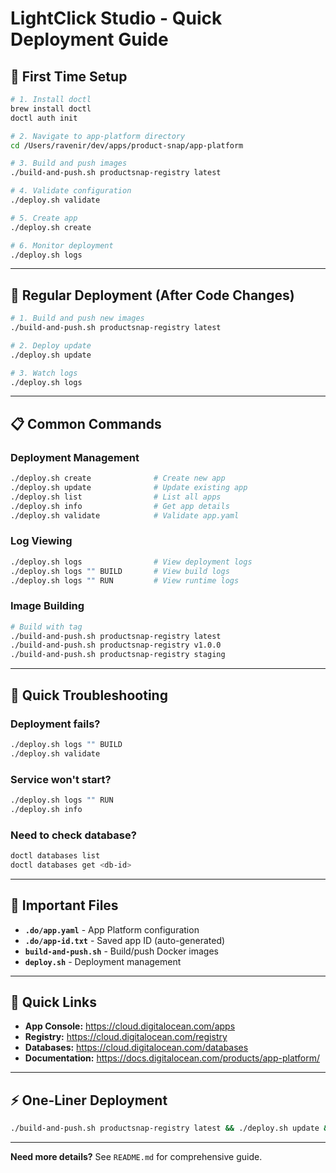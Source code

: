 # LightClick Studio - Quick Deployment Guide

## 🚀 First Time Setup

```bash
# 1. Install doctl
brew install doctl
doctl auth init

# 2. Navigate to app-platform directory
cd /Users/ravenir/dev/apps/product-snap/app-platform

# 3. Build and push images
./build-and-push.sh productsnap-registry latest

# 4. Validate configuration
./deploy.sh validate

# 5. Create app
./deploy.sh create

# 6. Monitor deployment
./deploy.sh logs
```

---

## 🔄 Regular Deployment (After Code Changes)

```bash
# 1. Build and push new images
./build-and-push.sh productsnap-registry latest

# 2. Deploy update
./deploy.sh update

# 3. Watch logs
./deploy.sh logs
```

---

## 📋 Common Commands

### Deployment Management

```bash
./deploy.sh create              # Create new app
./deploy.sh update              # Update existing app
./deploy.sh list                # List all apps
./deploy.sh info                # Get app details
./deploy.sh validate            # Validate app.yaml
```

### Log Viewing

```bash
./deploy.sh logs                # View deployment logs
./deploy.sh logs "" BUILD       # View build logs
./deploy.sh logs "" RUN         # View runtime logs
```

### Image Building

```bash
# Build with tag
./build-and-push.sh productsnap-registry latest
./build-and-push.sh productsnap-registry v1.0.0
./build-and-push.sh productsnap-registry staging
```

---

## 🐛 Quick Troubleshooting

### Deployment fails?
```bash
./deploy.sh logs "" BUILD
./deploy.sh validate
```

### Service won't start?
```bash
./deploy.sh logs "" RUN
./deploy.sh info
```

### Need to check database?
```bash
doctl databases list
doctl databases get <db-id>
```

---

## 📁 Important Files

- **`.do/app.yaml`** - App Platform configuration
- **`.do/app-id.txt`** - Saved app ID (auto-generated)
- **`build-and-push.sh`** - Build/push Docker images
- **`deploy.sh`** - Deployment management

---

## 🔗 Quick Links

- **App Console:** https://cloud.digitalocean.com/apps
- **Registry:** https://cloud.digitalocean.com/registry
- **Databases:** https://cloud.digitalocean.com/databases
- **Documentation:** https://docs.digitalocean.com/products/app-platform/

---

## ⚡ One-Liner Deployment

```bash
./build-and-push.sh productsnap-registry latest && ./deploy.sh update && ./deploy.sh logs
```

---

**Need more details?** See `README.md` for comprehensive guide.
